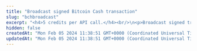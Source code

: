 ```yaml
---
title: "Broadcast signed Bitcoin Cash transaction"
slug: "bchbroadcast"
excerpt: "<h4>5 credits per API call.</h4><br/>\n<p>Broadcast signed transaction to Bitcoin Cash blockchain. This method is used internally from Tatum KMS or Tatum client libraries.\nIt is possible to create custom signing mechanism and use this method only for broadcasting data to the blockchain.</p>"
hidden: false
createdAt: "Mon Feb 05 2024 11:38:51 GMT+0000 (Coordinated Universal Time)"
updatedAt: "Mon Feb 05 2024 11:38:51 GMT+0000 (Coordinated Universal Time)"
---
```


